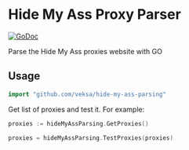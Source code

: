 # Hide My Ass Proxy Parser

[![GoDoc](https://godoc.org/github.com/veksa/hide-my-ass-parsing?status.svg)](https://godoc.org/github.com/veksa/hide-my-ass-parsing)  

Parse the Hide My Ass proxies website with GO

## Usage ##

```go
import "github.com/veksa/hide-my-ass-parsing"
```

Get list of proxies and test it. For example:

```go
proxies := hideMyAssParsing.GetProxies()

proxies = hideMyAssParsing.TestProxies(proxies)
```